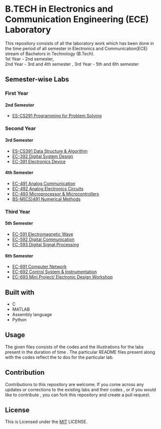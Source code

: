 
# B.TECH in Electronics and Communication Engineering (ECE) Laboratory

This repository consists of all the laboratory work which has been done in the time period of all semester in Electronics and Communication(ECE) stream of Bachelors in Technology (B.Tech).  
1st Year - 2nd semester,  
2nd Year - 3rd and 4th semester ,
3rd Year - 5th and 6th semester


## Semester-wise Labs

### First Year

#### 2nd Semester
- [ES-CS291 Programming for Problem Solving](https://github.com/MeheliR/Btech-ECE-labs/tree/main/2ND%20SEMESTER/programming%20for%20problem%20solving)


### Second Year

#### 3rd Semester
 - [ES-CS391 Data Structure & Algorithm](https://github.com/MeheliR/Btech-ECE-labs/tree/main/3RD%20SEMESTER/DSA)
 - [EC-392 Digital System Design ](https://github.com/MeheliR/Btech-ECE-labs/tree/main/3RD%20SEMESTER/DSD)
 - [EC-391 Electronics Device](https://github.com/MeheliR/Btech-ECE-labs/tree/main/3RD%20SEMESTER/ED%20LAB)

#### 4th Semester

 - [EC-491 Analog Communication ](https://github.com/MeheliR/Btech-ECE-labs/tree/main/4TH%20SEMESTER/ANALOG%20COMMUNICATION%20LAB)
 - [EC-492 Analog Electronics Circuits ](https://github.com/MeheliR/Btech-ECE-labs/tree/main/4TH%20SEMESTER/ANALOG%20ELECTRONICS%20CIRCUIT%20LAB)
 - [EC-493 Microprocessor & Microcontrollers ](https://github.com/MeheliR/Btech-ECE-labs/tree/main/4TH%20SEMESTER/MICROPROCESSOR%20%26%20MICROCONTROLLERS%20LAB)
 - [BS-M(CS)491 Numerical Methods ](https://github.com/MeheliR/Btech-ECE-labs/tree/main/4TH%20SEMESTER/NUMERICAL%20METHOD%20LAB)


### Third Year

#### 5th Semester

 - [EC-591 Electromagnetic Wave](https://github.com/MeheliR/Btech-ECE-labs/tree/main/5TH%20SEMESTER/ELECTROMAGNETIC%20WAVE%20LAB)
 - [EC-592 Digital Communication](https://github.com/MeheliR/Btech-ECE-labs/tree/main/5TH%20SEMESTER/DIGITAL%20COMMUNICATION%20LAB)
 - [EC-593 Digital Signal Processing](https://github.com/MeheliR/Btech-ECE-labs/tree/main/5TH%20SEMESTER/DIGITAL%20SIGNAL%20PROCESSING%20LAB)

#### 6th Semester

 - [EC-691 Computer Network ](https://github.com/MeheliR/Btech-ECE-labs/tree/main/6TH%20SEMESTER/EC692_COMPUTER_NETWORK_LAB)
 - [EC-692 Control System & Instrumentation ](https://github.com/MeheliR/Btech-ECE-labs/tree/main/6TH%20SEMESTER/EC391_CONTROL_INSTRUMENTATION_LAB)
 - [EC-693 Mini Project/ Electronic Design Workshop](https://github.com/MeheliR/Btech-ECE-labs/tree/main/6TH%20SEMESTER/EC693_MINI_PROJECT)

## Built with

- C
- MATLAB
- Assembly language
- Python


## Usage

The given files consists of the codes and the illustrations for the labs present in the duration of time . The particular README files present along with the codes reflect the to dos for the particular lab.  


## Contribution

Contributions to this repository are welcome. If you come across any updates or corrections to the existing labs and their codes , or if you would like to contribute , you can fork this repository and create a pull request.
## License

This is Licensed under the [MIT](https://github.com/MeheliR/Btech-ECE-labs/blob/main/LICENSE) LICENSE.

